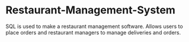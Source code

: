 # Restaurant-Management-System
SQL is used to make a restaurant management software. Allows users to place orders and restaurant managers to manage deliveries and orders.
